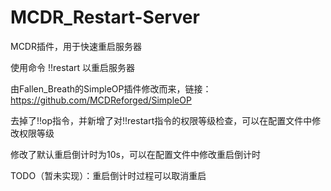 # MCDR_Restart-Server
MCDR插件，用于快速重启服务器

使用命令 !!restart 以重启服务器

由Fallen_Breath的SimpleOP插件修改而来，链接：https://github.com/MCDReforged/SimpleOP

去掉了!!op指令，并新增了对!!restart指令的权限等级检查，可以在配置文件中修改权限等级

修改了默认重启倒计时为10s，可以在配置文件中修改重启倒计时

TODO（暂未实现）：重启倒计时过程可以取消重启
